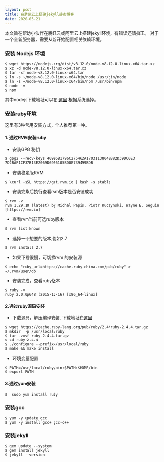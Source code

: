 ```yaml
---
layout: post
title: 在腾讯云上搭建jekyll静态博客
date: 2020-05-21
---
```


本文旨在帮助小伙伴在腾讯云或阿里云上搭建jekyll环境，有错误还请指正。
对于一个全新服务器，需要从新开始配置相关依赖环境。

### 安装 Nodejs 环境
```
$ wget https://nodejs.org/dist/v8.12.0/node-v8.12.0-linux-x64.tar.xz
$ xz -d node-v8.12.0-linux-x64.tar.xz
$ tar -xf node-v8.12.0-linux-x64.tar 
$ ln -s ~/node-v8.12.0-linux-x64/bin/node /usr/bin/node
$ ln -s ~/node-v8.12.0-linux-x64/bin/npm /usr/bin/npm
$ node -v 
$ npm
```
其中nodejs下载地址可以在 [这里](https://nodejs.org/zh-cn/download/) 根据系统选择。

### 安装ruby环境
这里有3种常用安装方式，个人推荐第一种。
#### 1. 通过RVM安装ruby

- 安装GPG 秘钥
```
$ gpg2 --recv-keys 409B6B1796C275462A1703113804BB82D39DC0E3 7D2BAF1CF37B13E2069D6956105BD0E739499BDB
```

- 安装稳定版RVM
```
$ \curl -sSL https://get.rvm.io | bash -s stable
```

- 安装完毕后执行查看rvm版本是否安装成功
```
$ rvm -v 
rvm 1.29.10 (latest) by Michal Papis, Piotr Kuczynski, Wayne E. Seguin [https://rvm.io]
``` 

- 查看rvm当前可选ruby版本
```
$ rvm list known
```

- 选择一个想要的版本,例如2.7
```
$ rvm install 2.7
```

- 如果下载很慢，可切换rvm 的安装源
```
$ echo "ruby_url=https://cache.ruby-china.com/pub/ruby" > ~/.rvm/user/db
```

- 安装完成，查看ruby版本
```
$ ruby -v
ruby 2.0.0p648 (2015-12-16) [x86_64-linux]
```

#### 2.通过ruby源码安装
- 下载源码，解压编译安装, 下载地址在[这里](https://www.ruby-lang.org/zh_cn/downloads/)

```
$ wget https://cache.ruby-lang.org/pub/ruby/2.4/ruby-2.4.4.tar.gz
$ mkdir  -p /usr/local/ruby
$ tar -zxvf ruby-2.4.4.tar.gz 
$ cd ruby-2.4.4
$ ./configure --prefix=/usr/local/ruby
$ make && make install
```

- 环境变量配置

```
$ PATH=/usr/local/ruby/bin:$PATH:$HOME/bin
$ export PATH
```

#### 3.通过yum安装
```
$  sudo yum install ruby
```

### 安装gcc
```
$ yum -y update gcc
$ yum -y install gcc+ gcc-c++
```

### 安装jekyll

```
$ gem update --system
$ gem install jekyll
$ jekyll --version
```

